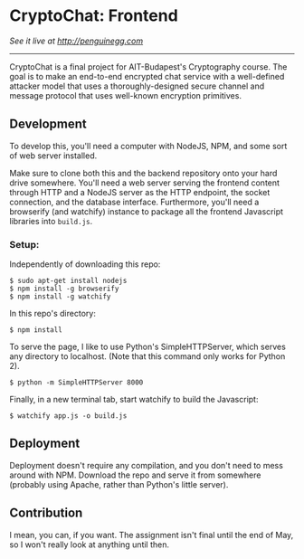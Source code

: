# CryptoChat: Frontend

*See it live at <http://penguinegg.com>*

***

CryptoChat is a final project for AIT-Budapest's Cryptography course. 
The goal is to make an end-to-end encrypted chat service with a well-defined attacker model that uses a thoroughly-designed secure channel and message protocol that uses well-known encryption primitives.

## Development

To develop this, you'll need a computer with NodeJS, NPM, and some sort of web server installed.

Make sure to clone both this and the backend repository onto your hard drive somewhere. 
You'll need a web server serving the frontend content through HTTP and a NodeJS server as the HTTP endpoint, the socket connection, and the database interface.
Furthermore, you'll need a browserify (and watchify) instance to package all the frontend Javascript libraries into `build.js`.

### Setup:

Independently of downloading this repo:

~~~
$ sudo apt-get install nodejs
$ npm install -g browserify
$ npm install -g watchify
~~~

In this repo's directory:

~~~
$ npm install
~~~

To serve the page, I like to use Python's SimpleHTTPServer, which serves any directory to localhost. 
(Note that this command only works for Python 2).

~~~
$ python -m SimpleHTTPServer 8000
~~~

Finally, in a new terminal tab, start watchify to build the Javascript:

~~~
$ watchify app.js -o build.js
~~~

## Deployment

Deployment doesn't require any compilation, and you don't need to mess around with NPM. 
Download the repo and serve it from somewhere (probably using Apache, rather than Python's little server).

## Contribution

I mean, you can, if you want.
The assignment isn't final until the end of May, so I won't really look at anything until then.
